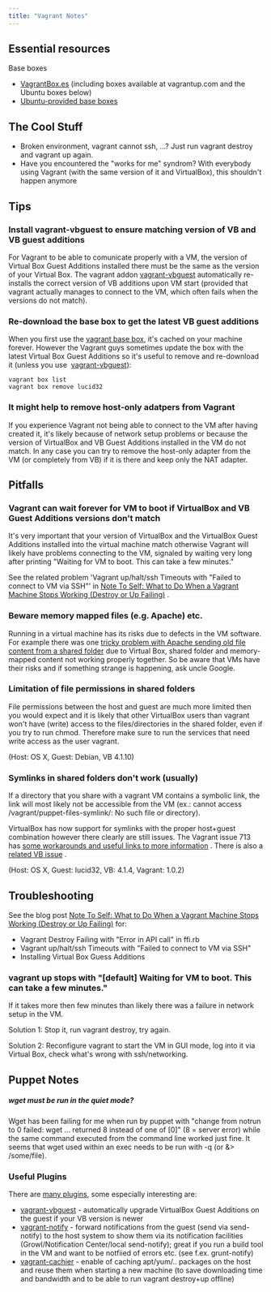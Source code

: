 ```yaml
---
title: "Vagrant Notes"
---
```

## Essential resources

Base boxes

* [VagrantBox.es](http://www.vagrantbox.es/) (including boxes available at vagrantup.com and the Ubuntu boxes below)
* [Ubuntu-provided base boxes](http://cloud-images.ubuntu.com/vagrant/)

## The Cool Stuff

* Broken environment, vagrant cannot ssh, ...? Just run vagrant destroy and vagrant up again.
* Have you encountered the "works for me" syndrom? With everybody using Vagrant (with the same version of it and VirtualBox), this shouldn't happen anymore

## Tips

### Install vagrant-vbguest to ensure matching version of VB and VB guest additions

For Vagrant to be able to comunicate properly with a VM, the version of Virtual Box Guest Additions installed there must be the same as the version of your Virtual Box. The vagrant addon [vagrant-vbguest](https://github.com/dotless-de/vagrant-vbguest) automatically re-installs the correct version of VB additions upon VM start (provided that vagrant actually manages to connect to the VM, which often fails when the versions do not match).

### Re-download the base box to get the latest VB guest additions

When you first use the [vagrant base box](http://files.vagrantup.com/lucid32.box), it's cached on your machine forever. However the Vagrant guys sometimes update the box with the latest Virtual Box Guest Additions so it's useful to remove and re-download it (unless you use  [vagrant-vbguest](https://github.com/dotless-de/vagrant-vbguest)):

```
vagrant box list
vagrant box remove lucid32
```

### It might help to remove host-only adatpers from Vagrant

If you experience Vagrant not being able to connect to the VM after having created it, it's likely because of network setup problems or because the version of VirtualBox and VB Guest Additions installed in the VM do not match. In any case you can try to remove the host-only adapter from the VM (or completely from VB) if it is there and keep only the NAT adapter.

## Pitfalls

### Vagrant can wait forever for VM to boot if VirtualBox and VB Guest Additions versions don't match

It's very important that your version of VirtualBox and the VirtualBox Guest Additions installed into the virtual machine match otherwise Vagrant will likely have problems connecting to the VM, signaled by waiting very long after printing "Waiting for VM to boot. This can take a few minutes."

See the related problem 'Vagrant up/halt/ssh Timeouts with "Failed to connect to VM via SSH"' in [Note To Self: What to Do When a Vagrant Machine Stops Working (Destroy or Up Failing)](http://theholyjava.wordpress.com/2012/03/24/note-to-self-how-to-solve-vagrant-destroy-failing-with-error-in-api-call-in-ffi-rb/ "Note To Self: What to Do When a Vagrant Machine Stops Working (Destroy or Up Failing)") .

### Beware memory mapped files (e.g. Apache) etc.

Running in a virtual machine has its risks due to defects in the VM software. For example there was one [tricky problem with Apache sending old file content from a shared folder](http://frankooh.wordpress.com/2011/01/21/vboxsf-and-small-files/) due to Virtual Box, shared folder and memory-mapped content not working properly together. So be aware that VMs have their risks and if something strange is happening, ask uncle Google.

### Limitation of file permissions in shared folders

File permissions between the host and guest are much more limited then you would expect and it is likely that other VirtualBox users than vagrant won't have (write) access to the files/directories in the shared folder, even if you try to run chmod. Therefore make sure to run the services that need write access as the user vagrant.

(Host: OS X, Guest: Debian, VB 4.1.10)

### Symlinks in shared folders don't work (usually)

If a directory that you share with a vagrant VM contains a symbolic link, the link will most likely not be accessible from the VM (ex.: cannot access /vagrant/puppet-files-symlink/: No such file or directory).

VirtualBox has now support for symlinks with the proper host+guest combination however there clearly are still issues. The Vagrant issue 713 has [some workarounds and useful links to more information](https://github.com/mitchellh/vagrant/issues/713#issuecomment-4397462) . There is also a [related VB issue](https://www.virtualbox.org/ticket/818#comment:92) .

(Host: OS X, Guest: lucid32, VB: 4.1.4, Vagrant: 1.0.2)

## Troubleshooting

See the blog post [Note To Self: What to Do When a Vagrant Machine Stops Working (Destroy or Up Failing)](http://theholyjava.wordpress.com/2012/03/24/note-to-self-how-to-solve-vagrant-destroy-failing-with-error-in-api-call-in-ffi-rb/ "Note To Self: What to Do When a Vagrant Machine Stops Working (Destroy or Up Failing)") for:

* Vagrant Destroy Failing with "Error in API call" in ffi.rb
* Vagrant up/halt/ssh Timeouts with "Failed to connect to VM via SSH"
* Installing Virtual Box Guess Additions

### vagrant up stops with "[default] Waiting for VM to boot. This can take a few minutes."

If it takes more then few minutes than likely there was a failure in network setup in the VM.

Solution 1: Stop it, run vagrant destroy, try again.

Solution 2: Reconfigure vagrant to start the VM in GUI mode, log into it via Virtual Box, check what's wrong with ssh/networking.

## Puppet Notes

##### wget must be run in the quiet mode?

Wget has been failing for me when run by puppet with "change from notrun to 0 failed: wget ... returned 8 instead of one of [0]" (8 = server error) while the same command executed from the command line worked just fine. It seems that wget used within an exec needs to be run with -q (or &> /some/file).

### Useful Plugins

There are [many plugins](https://github.com/mitchellh/vagrant/wiki/Available-Vagrant-Plugins), some especially interesting are:

* [vagrant-vbguest](https://github.com/dotless-de/vagrant-vbguest) - automatically upgrade VirtualBox Guest Additions on the guest if your VB version is newer
* [vagrant-notify](https://github.com/fgrehm/vagrant-notify) - forward notifications from the guest (send via send-notify) to the host system to show them via its notification facilities (Growl/Notification Center/local send-notify); great if you run a build tool in the VM and want to be notfiied of errors etc. (see f.ex. grunt-notify)
* [vagrant-cachier](https://github.com/fgrehm/vagrant-cachier) - enable of caching apt/yum/.. packages on the host and reuse them when starting a new machine (to save downloading time and bandwidth and to be able to run vagrant destroy+up offline)
